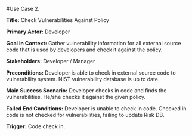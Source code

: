 #Use Case 2.

**Title:** Check Vulnerabilities Against Policy

**Primary Actor:** Developer

**Goal in Context:** Gather vulnerability information for all external source code that is used by developers and check it against the policy.

**Stakeholders:** Developer / Manager

**Preconditions:** Developer is able to check in external source code to vulnerability system. NIST vulnerability database is up to date. 

**Main Success Scenario:** Developer checks in code and finds the vulnerabilities. He/she checks it against the given policy.

**Failed End Conditions:** Developer is unable to check in code. Checked in code is not checked for vulnerabilities, failing to update Risk DB. 

**Trigger:** Code check in.


